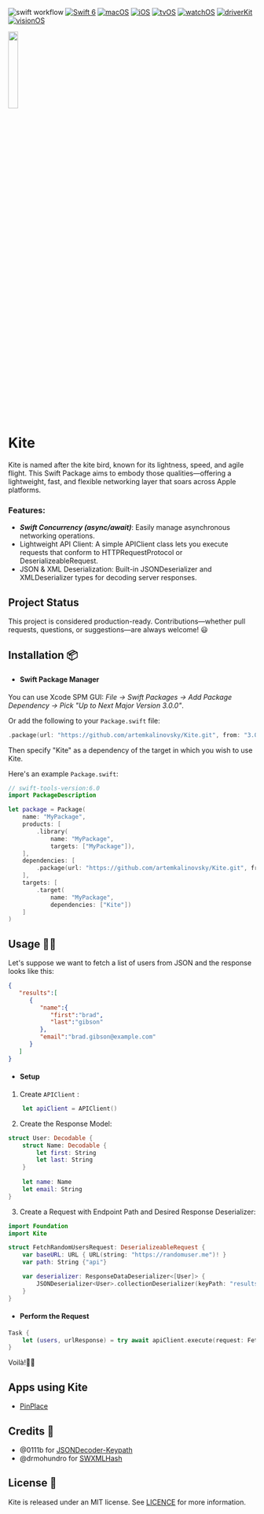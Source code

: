 ![swift workflow](https://github.com/artemkalinovsky/Kite/actions/workflows/swift.yml/badge.svg)
[![Swift 6](https://img.shields.io/badge/Swift-6.0-orange.svg)](https://swift.org)
[![macOS](https://img.shields.io/badge/macOS-12%2B-blue.svg)](https://developer.apple.com/macos/)
[![iOS](https://img.shields.io/badge/iOS-15%2B-blue.svg)](https://developer.apple.com/ios/)
[![tvOS](https://img.shields.io/badge/tvOS-15%2B-blue.svg)](https://developer.apple.com/tvos/)
[![watchOS](https://img.shields.io/badge/watchOS-8%2B-blue.svg)](https://developer.apple.com/watchos/)
[![driverKit](https://img.shields.io/badge/driverKit-19%2B-blue.svg)](https://developer.apple.com/driverkit/)
[![visionOS](https://img.shields.io/badge/visionOS-1%2B-blue.svg)](https://developer.apple.com/visionos/)

<img src="https://github.com/user-attachments/assets/67d7a28c-e45b-4abd-bdf4-86b329c439b5" width="20%" />


# Kite 

Kite is named after the kite bird, known for its lightness, speed, and agile flight. This Swift Package aims to embody those qualities—offering a lightweight, fast, and flexible networking layer that soars across Apple platforms.

### Features:

* ***Swift Concurrency (async/await)***: Easily manage asynchronous networking operations.
* Lightweight API Client: A simple APIClient class lets you execute requests that conform to HTTPRequestProtocol or DeserializeableRequest.
* JSON & XML Deserialization: Built-in JSONDeserializer and XMLDeserializer types for decoding server responses.

## Project Status

This project is considered production-ready. Contributions—whether pull requests, questions, or suggestions—are always welcome! 😃

## Installation 📦 

* #### Swift Package Manager

You can use Xcode SPM GUI: *File -> Swift Packages -> Add Package Dependency -> Pick "Up to Next Major Version 3.0.0"*.

Or add the following to your `Package.swift` file:

``` swift
.package(url: "https://github.com/artemkalinovsky/Kite.git", from: "3.0.0")

```

Then specify "Kite" as a dependency of the target in which you wish to use Kite.

Here's an example `Package.swift`:

``` swift
// swift-tools-version:6.0
import PackageDescription

let package = Package(
    name: "MyPackage",
    products: [
        .library(
            name: "MyPackage",
            targets: ["MyPackage"]),
    ],
    dependencies: [
        .package(url: "https://github.com/artemkalinovsky/Kite.git", from: "3.0.0")
    ],
    targets: [
        .target(
            name: "MyPackage",
            dependencies: ["Kite"])
    ]
)
```
## Usage 🧑‍💻

Let's suppose we want to fetch a list of users from JSON and the response looks like this:

``` json
{ 
   "results":[ 
      { 
         "name":{ 
            "first":"brad",
            "last":"gibson"
         },
         "email":"brad.gibson@example.com"
      }
   ]
}
```

* #### Setup

1. Create `APIClient` :

``` swift
    let apiClient = APIClient()
```

2. Create the Response Model:

``` swift
struct User: Decodable {
    struct Name: Decodable {
        let first: String
        let last: String
    }
    
    let name: Name
    let email: String
}
```

3. Create a Request with Endpoint Path and Desired Response Deserializer:

``` swift
import Foundation
import Kite

struct FetchRandomUsersRequest: DeserializeableRequest {
    var baseURL: URL { URL(string: "https://randomuser.me")! }
    var path: String {"api"}

    var deserializer: ResponseDataDeserializer<[User]> {
        JSONDeserializer<User>.collectionDeserializer(keyPath: "results")
    }
}
```

* #### Perform the Request

``` swift
Task {
    let (users, urlResponse) = try await apiClient.execute(request: FetchRandomUsersRequest())
}
```

Voilà!🧑‍🎨

## Apps using Kite

- [PinPlace](https://apps.apple.com/ua/app/pinplace/id1571349149)

## Credits 👏

* @0111b for [JSONDecoder-Keypath](https://github.com/0111b/JSONDecoder-Keypath)
* @drmohundro for [SWXMLHash](https://github.com/drmohundro/SWXMLHash)

## License 📄

Kite is released under an MIT license. See [LICENCE](https://github.com/artemkalinovsky/Kite/blob/master/LICENSE) for more information.
